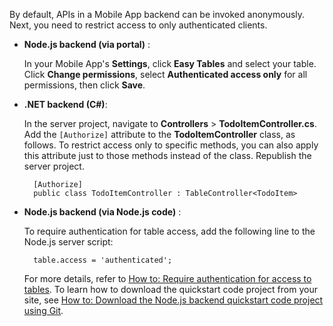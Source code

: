 
By default, APIs in a Mobile App backend can be invoked anonymously. Next, you need to restrict access to only authenticated clients.  

* **Node.js backend (via portal)** :  
  
    In your Mobile App's **Settings**, click **Easy Tables** and select your table. Click **Change permissions**, select **Authenticated access only** for all permissions, then click **Save**. 
* **.NET backend (C#)**:  
  
    In the server project, navigate to **Controllers** > **TodoItemController.cs**. Add the `[Authorize]` attribute to the **TodoItemController** class, as follows. To restrict access only to specific methods, you can also apply this attribute just to those methods instead of the class. Republish the server project.

        [Authorize]
        public class TodoItemController : TableController<TodoItem>

* **Node.js backend (via Node.js code)** :  
  
    To require authentication for table access, add the following line to the Node.js server script:

        table.access = 'authenticated';

    For more details, refer to [How to: Require authentication for access to tables](../articles/app-service-mobile/app-service-mobile-node-backend-how-to-use-server-sdk.md#howto-tables-auth). To learn how to download the quickstart code project from your site, see [How to: Download the Node.js backend quickstart code project using Git](../articles/app-service-mobile/app-service-mobile-node-backend-how-to-use-server-sdk.md#download-quickstart).

